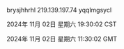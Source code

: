 brysjhhrhl 219.139.197.74 yqqlmgsycl

2024年 11月 02日 星期六 19:30:02 CST

2024年 11月 02日 星期六 11:30:02 GMT
